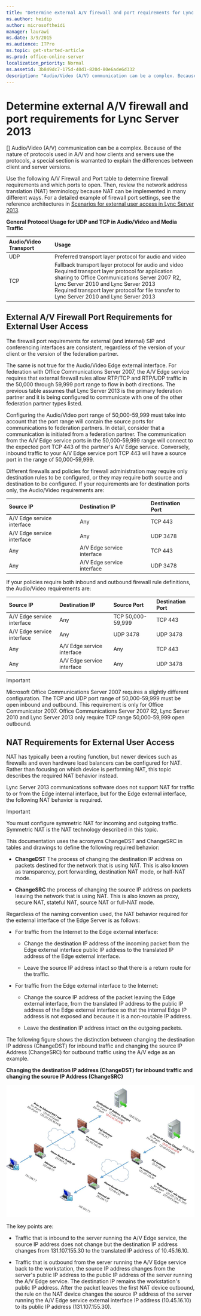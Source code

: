 ```yaml
---
title: "Determine external A/V firewall and port requirements for Lync Server 2013"
ms.author: heidip
author: microsoftheidi
manager: laurawi
ms.date: 3/9/2015
ms.audience: ITPro
ms.topic: get-started-article
ms.prod: office-online-server
localization_priority: Normal
ms.assetid: 3b849dc7-175d-40d1-820d-80e6ade6d332
description: "Audio/Video (A/V) communication can be a complex. Because of the nature of protocols used in A/V and how clients and servers use the protocols, a special section is warranted to explain the differences between client and server versions."
---
```


# Determine external A/V firewall and port requirements for Lync Server 2013
[]
Audio/Video (A/V) communication can be a complex. Because of the nature of protocols used in A/V and how clients and servers use the protocols, a special section is warranted to explain the differences between client and server versions.
  
Use the following A/V Firewall and Port table to determine firewall requirements and which ports to open. Then, review the network address translation (NAT) terminology because NAT can be implemented in many different ways. For a detailed example of firewall port settings, see the reference architectures in [Scenarios for external user access in Lync Server 2013](scenarios-for-external-user-access.md).
  
**General Protocol Usage for UDP and TCP in Audio/Video and Media Traffic**

|**Audio/Video Transport**|**Usage**|
|:-----|:-----|
|UDP  <br/> |Preferred transport layer protocol for audio and video  <br/> |
|TCP  <br/> |Fallback transport layer protocol for audio and video  <br/> Required transport layer protocol for application sharing to Office Communications Server 2007 R2, Lync Server 2010 and Lync Server 2013  <br/> Required transport layer protocol for file transfer to Lync Server 2010 and Lync Server 2013  <br/> |
   
## External A/V Firewall Port Requirements for External User Access

The firewall port requirements for external (and internal) SIP and conferencing interfaces are consistent, regardless of the version of your client or the version of the federation partner. 
  
The same is not true for the Audio/Video Edge external interface. For federation with Office Communications Server 2007, the A/V Edge service requires that external firewall rules allow RTP/TCP and RTP/UDP traffic in the 50,000 through 59,999 port range to flow in both directions. The previous table assumes that Lync Server 2013 is the primary federation partner and it is being configured to communicate with one of the other federation partner types listed.
  
Configuring the Audio/Video port range of 50,000-59,999 must take into account that the port range will contain the source ports for communications to federation partners. In detail, consider that a communication is initiated from a federation partner. The communication from the A/V Edge service ports in the 50,000-59,999 range will connect to the expected port TCP 443 of the partner's A/V Edge service. Conversely, inbound traffic to your A/V Edge service port TCP 443 will have a source port in the range of 50,000-59,999.
  
Different firewalls and policies for firewall administration may require only destination rules to be configured, or they may require both source and destination to be configured. If your requirements are for destination ports only, the Audio/Video requirements are:
  
|**Source IP**|**Destination IP**|**Destination Port**|
|:-----|:-----|:-----|
|A/V Edge service interface  <br/> |Any  <br/> |TCP 443  <br/> |
|A/V Edge service interface  <br/> |Any  <br/> |UDP 3478  <br/> |
|Any  <br/> |A/V Edge service interface  <br/> |TCP 443  <br/> |
|Any  <br/> |A/V Edge service interface  <br/> |UDP 3478  <br/> |
   
If your policies require both inbound and outbound firewall rule definitions, the Audio/Video requirements are:
  
|**Source IP**|**Destination IP**|**Source Port**|**Destination Port**|
|:-----|:-----|:-----|:-----|
|A/V Edge service interface  <br/> |Any  <br/> |TCP 50,000-59,999  <br/> |TCP 443  <br/> |
|A/V Edge service interface  <br/> |Any  <br/> |UDP 3478  <br/> |UDP 3478  <br/> |
|Any  <br/> |A/V Edge service interface  <br/> |Any  <br/> |TCP 443  <br/> |
|Any  <br/> |A/V Edge service interface  <br/> |Any  <br/> |UDP 3478  <br/> |
   
> [!IMPORTANT]
> Microsoft Office Communications Server 2007 requires a slightly different configuration. The TCP and UDP port range of 50,000-59,999 must be open inbound and outbound. This requirement is only for Office Communicator 2007. Office Communications Server 2007 R2, Lync Server 2010 and Lync Server 2013 only require TCP range 50,000-59,999 open outbound. 
  
## NAT Requirements for External User Access

NAT has typically been a routing function, but newer devices such as firewalls and even hardware load balancers can be configured for NAT. Rather than focusing on which device is performing NAT, this topic describes the required NAT behavior instead.
  
Lync Server 2013 communications software does not support NAT for traffic to or from the Edge internal interface, but for the Edge external interface, the following NAT behavior is required.
  
> [!IMPORTANT]
> You must configure symmetric NAT for incoming and outgoing traffic. Symmetric NAT is the NAT technology described in this topic. 
  
This documentation uses the acronyms ChangeDST and ChangeSRC in tables and drawings to define the following required behavior:
  
- **ChangeDST** The process of changing the destination IP address on packets destined for the network that is using NAT. This is also known as transparency, port forwarding, destination NAT mode, or half-NAT mode. 
    
- **ChangeSRC** the process of changing the source IP address on packets leaving the network that is using NAT. This is also known as proxy, secure NAT, stateful NAT, source NAT or full-NAT mode. 
    
Regardless of the naming convention used, the NAT behavior required for the external interface of the Edge Server is as follows:
  
- For traffic from the Internet to the Edge external interface:
    
  - Change the destination IP address of the incoming packet from the Edge external interface public IP address to the translated IP address of the Edge external interface.
    
  - Leave the source IP address intact so that there is a return route for the traffic.
    
- For traffic from the Edge external interface to the Internet:
    
  - Change the source IP address of the packet leaving the Edge external interface, from the translated IP address to the public IP address of the Edge external interface so that the internal Edge IP address is not exposed and because it is a non-routable IP address.
    
  - Leave the destination IP address intact on the outgoing packets.
    
The following figure shows the distinction between changing the destination IP address (ChangeDST) for inbound traffic and changing the source IP Address (ChangeSRC) for outbound traffic using the A/V edge as an example.
  
**Changing the destination IP address (ChangeDST) for inbound traffic and changing the source IP Address (ChangeSRC)**

![Changing destination/source IP addresses](media/Planning_OCS_Edge_ChangeDSTChangeSRC.jpg)
  
The key points are:
  
- Traffic that is inbound to the server running the A/V Edge service, the source IP address does not change but the destination IP address changes from 131.107.155.30 to the translated IP address of 10.45.16.10.
    
- Traffic that is outbound from the server running the A/V Edge service back to the workstation, the source IP address changes from the server's public IP address to the public IP address of the server running the A/V Edge service. The destination IP remains the workstation's public IP address. After the packet leaves the first NAT device outbound, the rule on the NAT device changes the source IP address of the server running the A/V Edge service external interface IP address (10.45.16.10) to its public IP address (131.107.155.30).
    

